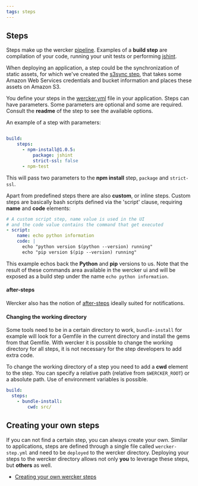 ```yaml
---
tags: steps
---
```


## Steps

Steps make up the wercker [pipeline](/learn/pipelines/introduction.html).
Examples of a **build step** are compilation of your code, running your unit
tests or performing [jshint](https://github.com/wercker/step-jshint/).

When deploying an application, a step could be the synchronization of static
assets, for which we've created the [s3sync
step](https://github.com/wercker/step-s3sync/), that takes some Amazon Web
Services credentials and bucket information and places these assets on Amazon
S3.

You define your steps in the [wercker.yml](/docs/wercker-yml/creating-a-yml.html) file
in your application. Steps can have parameters. Some parameters are
optional and some are required. Consult the **readme** of the step to see the
available options.

An example of a step with parameters:

```yaml

build:
    steps:
      - npm-install@1.0.5:
          package: jshint
          strict-ssl: false
      - npm-test

```

This will pass two parameters to the **npm install** step, `package` and `strict-ssl`.

Apart from predefined steps there are also **custom**, or inline
steps. Custom steps are basically bash scripts defined via the 'script' clause,
requiring **name** and **code** elements:

```yaml
# A custom script step, name value is used in the UI
# and the code value contains the command that get executed
- script:
    name: echo python information
    code: |
      echo "python version $(python --version) running"
      echo "pip version $(pip --version) running"
```

This example echos back the **Python** and **pip** versions to us. Note
that the result of these commands area available in the wercker ui and
will be exposed as a build step under the name `echo python
information`.

#### after-steps

Wercker also has the notion of [after-steps](/docs/steps/after-steps.html)
ideally suited for notifications.

#### Changing the working directory

Some tools need to be in a certain directory to work, `bundle-install` for
example will look for a Gemfile in the current directory and install the gems
from that Gemfile. With wercker it is possible to change the working directory
for all steps, it is not necessary for the step developers to add extra code.

To change the working directory of a step you need to add a **cwd** element to
the step. You can specify a relative path (relative from `$WERCKER_ROOT`) or a
absolute path. Use of environment variables is possible.

```yaml
build:
  steps:
    - bundle-install:
        cwd: src/
```

## Creating your own steps

If you can not find a certain step, you can always create your own.
Similar to applications, steps are defined through a single file called
`wercker-step.yml` and need to be `deployed` to the wercker directory.
Deploying your steps to the wercker directory allows not only **you** to
leverage these steps, but **others** as well.

* [Creating your own wercker steps](/docs/steps/creating-steps.html)

